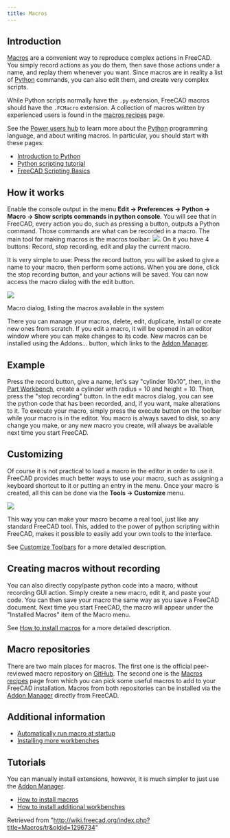 ```yaml
---
title: Macros
---
```

## Introduction

[Macros](/Macros "Macros") are a convenient way to reproduce complex actions in FreeCAD. You simply record actions as you do them, then save those actions under a name, and replay them whenever you want. Since macros are in reality a list of [Python](/Python "Python") commands, you can also edit them, and create very complex scripts.

While Python scripts normally have the `.py` extension, FreeCAD macros should have the `.FCMacro` extension. A collection of macros written by experienced users is found in the [macros recipes](/Macros_recipes "Macros recipes") page.

See the [Power users hub](/Power_users_hub "Power users hub") to learn more about the [Python](/Python "Python") programming language, and about writing macros. In particular, you should start with these pages:

* [Introduction to Python](/Introduction_to_Python "Introduction to Python")
* [Python scripting tutorial](/Python_scripting_tutorial "Python scripting tutorial")
* [FreeCAD Scripting Basics](/FreeCAD_Scripting_Basics "FreeCAD Scripting Basics")

## How it works

Enable the console output in the menu **Edit → Preferences → Python → Macro → Show scripts commands in python console**. You will see that in FreeCAD, every action you do, such as pressing a button, outputs a Python command. Those commands are what can be recorded in a macro. The main tool for making macros is the macros toolbar: ![](/images/Macros_toolbar.jpg). On it you have 4 buttons: Record, stop recording, edit and play the current macro.

It is very simple to use: Press the record button, you will be asked to give a name to your macro, then perform some actions. When you are done, click the stop recording button, and your actions will be saved. You can now access the macro dialog with the edit button.

![](/images/Macros.png)

Macro dialog, listing the macros available in the system

There you can manage your macros, delete, edit, duplicate, install or create new ones from scratch. If you edit a macro, it will be opened in an editor window where you can make changes to its code. New macros can be installed using the Addons... button, which links to the [Addon Manager](/Std_AddonMgr "Std AddonMgr").

## Example

Press the record button, give a name, let's say "cylinder 10x10", then, in the [Part Workbench](/Part_Workbench "Part Workbench"), create a cylinder with radius = 10 and height = 10. Then, press the "stop recording" button. In the edit macros dialog, you can see the python code that has been recorded, and, if you want, make alterations to it. To execute your macro, simply press the execute button on the toolbar while your macro is in the editor. You macro is always saved to disk, so any change you make, or any new macro you create, will always be available next time you start FreeCAD.

## Customizing

Of course it is not practical to load a macro in the editor in order to use it. FreeCAD provides much better ways to use your macro, such as assigning a keyboard shortcut to it or putting an entry in the menu. Once your macro is created, all this can be done via the **Tools → Customize** menu.

![](/images/Macros_config.jpg)

This way you can make your macro become a real tool, just like any standard FreeCAD tool. This, added to the power of python scripting within FreeCAD, makes it possible to easily add your own tools to the interface.

See [Customize Toolbars](/Customize_Toolbars "Customize Toolbars") for a more detailed description.

## Creating macros without recording

You can also directly copy/paste python code into a macro, without recording GUI action. Simply create a new macro, edit it, and paste your code. You can then save your macro the same way as you save a FreeCAD document. Next time you start FreeCAD, the macro will appear under the "Installed Macros" item of the Macro menu.

See [How to install macros](/How_to_install_macros "How to install macros") for a more detailed description.

## Macro repositories

There are two main places for macros. The first one is the official peer-reviewed macro repository on [GitHub](https://github.com/FreeCAD/FreeCAD-macros). The second one is the [Macros recipes](/Macros_recipes "Macros recipes") page from which you can pick some useful macros to add to your FreeCAD installation. Macros from both repositories can be installed via the [Addon Manager](/Std_AddonMgr "Std AddonMgr") directly from FreeCAD.

## Additional information

* [Automatically run macro at startup](/Macro_at_Startup "Macro at Startup")
* [Installing more workbenches](/Installing_more_workbenches "Installing more workbenches")

## Tutorials

You can manually install extensions, however, it is much simpler to just use the [Addon Manager](/Std_AddonMgr "Std AddonMgr").

* [How to install macros](/How_to_install_macros "How to install macros")
* [How to install additional workbenches](/How_to_install_additional_workbenches "How to install additional workbenches")

Retrieved from "<http://wiki.freecad.org/index.php?title=Macros/tr&oldid=1296734>"